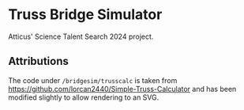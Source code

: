 # Truss Bridge Simulator

Atticus' Science Talent Search 2024 project.

## Attributions

The code under `/bridgesim/trusscalc` is taken from https://github.com/lorcan2440/Simple-Truss-Calculator and has been
modified slightly to allow rendering to an SVG.

